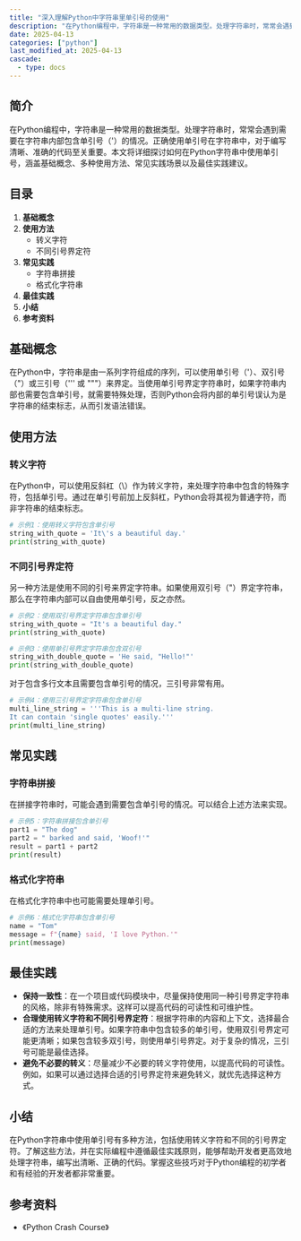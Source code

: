 ```yaml
---
title: "深入理解Python中字符串里单引号的使用"
description: "在Python编程中，字符串是一种常用的数据类型。处理字符串时，常常会遇到需要在字符串内部包含单引号（'）的情况。正确使用单引号在字符串中，对于编写清晰、准确的代码至关重要。本文将详细探讨如何在Python字符串中使用单引号，涵盖基础概念、多种使用方法、常见实践场景以及最佳实践建议。"
date: 2025-04-13
categories: ["python"]
last_modified_at: 2025-04-13
cascade:
  - type: docs
---
```



## 简介
在Python编程中，字符串是一种常用的数据类型。处理字符串时，常常会遇到需要在字符串内部包含单引号（'）的情况。正确使用单引号在字符串中，对于编写清晰、准确的代码至关重要。本文将详细探讨如何在Python字符串中使用单引号，涵盖基础概念、多种使用方法、常见实践场景以及最佳实践建议。

<!-- more -->
## 目录
1. **基础概念**
2. **使用方法**
    - 转义字符
    - 不同引号界定符
3. **常见实践**
    - 字符串拼接
    - 格式化字符串
4. **最佳实践**
5. **小结**
6. **参考资料**

## 基础概念
在Python中，字符串是由一系列字符组成的序列，可以使用单引号（'）、双引号（"）或三引号（''' 或 """）来界定。当使用单引号界定字符串时，如果字符串内部也需要包含单引号，就需要特殊处理，否则Python会将内部的单引号误认为是字符串的结束标志，从而引发语法错误。

## 使用方法
### 转义字符
在Python中，可以使用反斜杠（\）作为转义字符，来处理字符串中包含的特殊字符，包括单引号。通过在单引号前加上反斜杠，Python会将其视为普通字符，而非字符串的结束标志。

```python
# 示例1：使用转义字符包含单引号
string_with_quote = 'It\'s a beautiful day.'
print(string_with_quote) 
```

### 不同引号界定符
另一种方法是使用不同的引号来界定字符串。如果使用双引号（"）界定字符串，那么在字符串内部可以自由使用单引号，反之亦然。

```python
# 示例2：使用双引号界定字符串包含单引号
string_with_quote = "It's a beautiful day."
print(string_with_quote) 

# 示例3：使用单引号界定字符串包含双引号
string_with_double_quote = 'He said, "Hello!"'
print(string_with_double_quote) 
```

对于包含多行文本且需要包含单引号的情况，三引号非常有用。

```python
# 示例4：使用三引号界定字符串包含单引号
multi_line_string = '''This is a multi-line string.
It can contain 'single quotes' easily.'''
print(multi_line_string) 
```

## 常见实践
### 字符串拼接
在拼接字符串时，可能会遇到需要包含单引号的情况。可以结合上述方法来实现。

```python
# 示例5：字符串拼接包含单引号
part1 = "The dog"
part2 = " barked and said, 'Woof!'"
result = part1 + part2
print(result) 
```

### 格式化字符串
在格式化字符串中也可能需要处理单引号。

```python
# 示例6：格式化字符串包含单引号
name = "Tom"
message = f"{name} said, 'I love Python.'"
print(message) 
```

## 最佳实践
- **保持一致性**：在一个项目或代码模块中，尽量保持使用同一种引号界定字符串的风格，除非有特殊需求。这样可以提高代码的可读性和可维护性。
- **合理使用转义字符和不同引号界定符**：根据字符串的内容和上下文，选择最合适的方法来处理单引号。如果字符串中包含较多的单引号，使用双引号界定可能更清晰；如果包含较多双引号，则使用单引号界定。对于复杂的情况，三引号可能是最佳选择。
- **避免不必要的转义**：尽量减少不必要的转义字符使用，以提高代码的可读性。例如，如果可以通过选择合适的引号界定符来避免转义，就优先选择这种方式。

## 小结
在Python字符串中使用单引号有多种方法，包括使用转义字符和不同的引号界定符。了解这些方法，并在实际编程中遵循最佳实践原则，能够帮助开发者更高效地处理字符串，编写出清晰、正确的代码。掌握这些技巧对于Python编程的初学者和有经验的开发者都非常重要。

## 参考资料
- 《Python Crash Course》